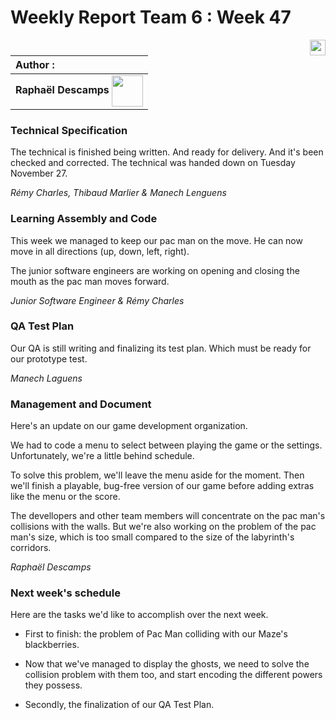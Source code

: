 # Weekly Report Team 6 : Week 47 

[<img src="https://www.presse-citron.net/app/uploads/2020/06/linkedin-logo.jpg"  width="25px" align=right>](https://www.linkedin.com/in/rapha%C3%ABl-descamps-201112293)


| Author :        |
| :-------------- |
| **Raphaël Descamps** <img src="https://ca.slack-edge.com/T019N8PRR7W-U05TNB290FJ-abc72bbf0d47-512" width="50px" align=center> 

### Technical Specification 

The technical is finished being written. And ready for delivery. And it's been checked and corrected. The technical was handed down on Tuesday November 27. 

*Rémy Charles, Thibaud Marlier & Manech Lenguens*

### Learning Assembly and Code 

This week we managed to keep our pac man on the move. He can now move in all directions (up, down, left, right). 

The junior software engineers are working on opening and closing the mouth as the pac man moves forward. 

*Junior Software Engineer & Rémy Charles* 

### QA Test Plan

Our QA is still writing and finalizing its test plan. Which must be ready for our prototype test. 

*Manech Laguens* 

### Management and Document 

Here's an update on our game development organization. 

We had to code a menu to select between playing the game or the settings. Unfortunately, we're a little behind schedule. 

To solve this problem, we'll leave the menu aside for the moment. Then we'll finish a playable, bug-free version of our game before adding extras like the menu or the score. 

The devellopers and other team members will concentrate on the pac man's collisions with the walls. But we're also working on the problem of the pac man's size, which is too small compared to the size of the labyrinth's corridors.  

*Raphaël Descamps* 

### Next week's schedule 

Here are the tasks we'd like to accomplish over the next week. 

* First to finish: the problem of Pac Man colliding with our Maze's blackberries. 

* Now that we've managed to display the ghosts, we need to solve the collision problem with them too, and start encoding the different powers they possess. 

* Secondly, the finalization of our QA Test Plan. 